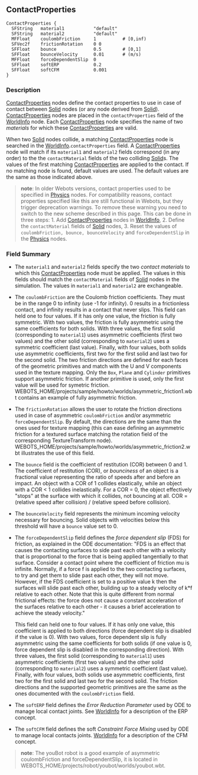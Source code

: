 ## ContactProperties

```
ContactProperties {
  SFString   material1           "default"
  SFString   material2           "default"
  MFFloat    coulombFriction     1          # [0,inf)
  SFVec2f    frictionRotation    0 0
  SFFloat    bounce              0.5        # [0,1]
  SFFloat    bounceVelocity      0.01       # (m/s)
  MFFloat    forceDependentSlip  0
  SFFloat    softERP             0.2
  SFFloat    softCFM             0.001
}
```

### Description

[ContactProperties](#contactproperties) nodes define the contact properties to
use in case of contact between [Solid](solid.md#solid) nodes (or any node
derived from [Solid](solid.md#solid)). [ContactProperties](#contactproperties)
nodes are placed in the `contactProperties` field of the
[WorldInfo](worldinfo.md#worldinfo) node. Each
[ContactProperties](#contactproperties) node specifies the name of two
*materials* for which these [ContactProperties](#contactproperties) are valid.

When two [Solid](solid.md#solid) nodes collide, a matching
[ContactProperties](#contactproperties) node is searched in the
[WorldInfo](worldinfo.md#worldinfo).`contactProperties` field. A
[ContactProperties](#contactproperties) node will match if its `material1` and
`material2` fields correspond (in any order) to the the `contactMaterial` fields
of the two colliding [Solid](solid.md#solid)s. The values of the first matching
[ContactProperties](#contactproperties) are applied to the contact. If no
matching node is found, default values are used. The default values are the same
as those indicated above.

> **note**:
In older Webots versions, contact properties used to be specified in
[Physics](physics.md#physics) nodes. For compatibility reasons, contact
properties specified like this are still functional in Webots, but they trigger
deprecation warnings. To remove these warning you need to switch to the new
scheme described in this page. This can be done in three steps: 1. Add
[ContactProperties](#contactproperties) nodes in
[WorldInfo](worldinfo.md#worldinfo), 2. Define the `contactMaterial` fields of
[Solid](solid.md#solid) nodes, 3. Reset the values of `coulombFriction, bounce,
bounceVelocity` and `forceDependentSlip` in the [Physics](physics.md#physics)
nodes.

### Field Summary

- The `material1` and `material2` fields specify the two *contact materials* to
which this [ContactProperties](#contactproperties) node must be applied. The
values in this fields should match the `contactMaterial` fields of
[Solid](solid.md#solid) nodes in the simulation. The values in `material1` and
`material2` are exchangeable.

- The `coulombFriction` are the Coulomb friction coefficients. They must be in the
range 0 to infinity (use -1 for infinity). 0 results in a frictionless contact,
and infinity results in a contact that never slips. This field can held one to
four values. If it has only one value, the friction is fully symmetric. With two
values, the friction is fully asymmetric using the same coefficients for both
solids. With three values, the first solid (corresponding to `material1`) uses
asymmetric coefficients (first two values) and the other solid (corresponding to
`material2`) uses a symmetric coefficient (last value). Finally, with four
values, both solids use asymmetric coefficients, first two for the first solid
and last two for the second solid. The two friction directions are defined for
each faces of the geometric primitives and match with the U and V components
used in the texture mapping. Only the `Box`, `Plane` and `Cylinder` primitives
support asymmetric friction. If another primitive is used, only the first value
will be used for symetric friction.
WEBOTS\_HOME/projects/sample/howto/worlds/asymmetric\_friction1.wbt contains an
example of fully asymmetric friction.

- The `frictionRotation` allows the user to rotate the friction directions used in
case of asymmetric `coulombFriction` and/or asymmetric `forceDependentSlip`. By
default, the directions are the same than the ones used for texture mapping
(this can ease defining an asymmetric friction for a textured surface matching
the rotation field of the corresponding TextureTransform node).
WEBOTS\_HOME/projects/sample/howto/worlds/asymmetric\_friction2.wbt illustrates
the use of this field.

- The `bounce` field is the coefficient of restitution (COR) between 0 and 1. The
coefficient of restitution (COR), or *bounciness* of an object is a fractional
value representing the ratio of speeds after and before an impact. An object
with a COR of 1 collides elastically, while an object with a COR < 1 collides
inelastically. For a COR = 0, the object effectively "stops" at the surface with
which it collides, not bouncing at all. COR = (relative speed after collision) /
(relative speed before collision).

- The `bounceVelocity` field represents the minimum incoming velocity necessary
for bouncing. Solid objects with velocities below this threshold will have a
`bounce` value set to 0.

- The `forceDependentSlip` field defines the *force dependent slip* (FDS) for
friction, as explained in the ODE documentation: "FDS is an effect that causes
the contacting surfaces to side past each other with a velocity that is
proportional to the force that is being applied tangentially to that surface.
Consider a contact point where the coefficient of friction mu is infinite.
Normally, if a force f is applied to the two contacting surfaces, to try and get
them to slide past each other, they will not move. However, if the FDS
coefficient is set to a positive value k then the surfaces will slide past each
other, building up to a steady velocity of k*f relative to each other. Note that
this is quite different from normal frictional effects: the force does not cause
a constant acceleration of the surfaces relative to each other - it causes a
brief acceleration to achieve the steady velocity."

    This field can held one to four values. If it has only one value, this
    coefficient is applied to both directions (force dependent slip is disabled if
    the value is 0). With two values, force dependent slip is fully asymmetric using
    the same coefficients for both solids (if one value is 0, force dependent slip
    is disabled in the corresponding direction). With three values, the first solid
    (corresponding to `material1`) uses asymmetric coefficients (first two values)
    and the other solid (corresponding to `material2`) uses a symmetric coefficient
    (last value). Finally, with four values, both solids use asymmetric
    coefficients, first two for the first solid and last two for the second solid.
    The friction directions and the supported geometric primitives are the same as
    the ones documented with the `coulombFriction` field.

- The `softERP` field defines the *Error Reduction Parameter* used by ODE to
manage local contact joints. See [WorldInfo](worldinfo.md#worldinfo) for a
description of the ERP concept.

- The `softCFM` field defines the soft *Constraint Force Mixing* used by ODE to
manage local contacts joints. [WorldInfo](worldinfo.md#worldinfo) for a
description of the CFM concept.

> **note**:
The youBot robot is a good example of asymmetric coulombFriction and
forceDependentSlip, it is located in
WEBOTS\_HOME/projects/robot/youbot/worlds/youbot.wbt.

